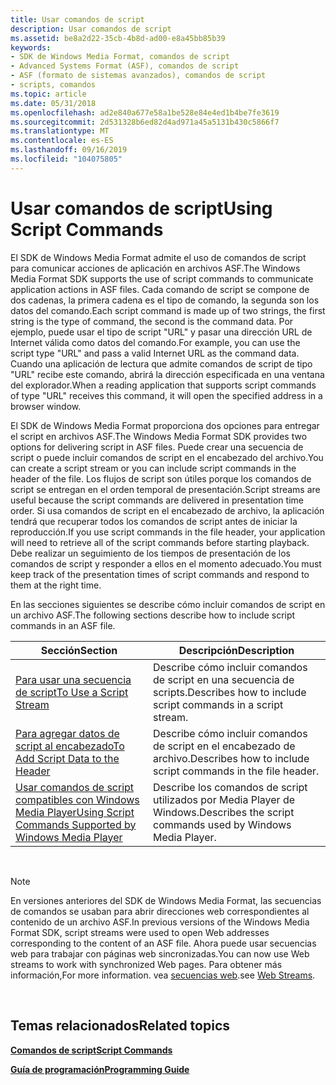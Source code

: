 ```yaml
---
title: Usar comandos de script
description: Usar comandos de script
ms.assetid: be8a2d22-35cb-4b8d-ad00-e8a45bb85b39
keywords:
- SDK de Windows Media Format, comandos de script
- Advanced Systems Format (ASF), comandos de script
- ASF (formato de sistemas avanzados), comandos de script
- scripts, comandos
ms.topic: article
ms.date: 05/31/2018
ms.openlocfilehash: ad2e840a677e58a1be528e84e4ed1b4be7fe3619
ms.sourcegitcommit: 2d531328b6ed82d4ad971a45a5131b430c5866f7
ms.translationtype: MT
ms.contentlocale: es-ES
ms.lasthandoff: 09/16/2019
ms.locfileid: "104075805"
---
```

# <a name="using-script-commands"></a><span data-ttu-id="6c557-107">Usar comandos de script</span><span class="sxs-lookup"><span data-stu-id="6c557-107">Using Script Commands</span></span>

<span data-ttu-id="6c557-108">El SDK de Windows Media Format admite el uso de comandos de script para comunicar acciones de aplicación en archivos ASF.</span><span class="sxs-lookup"><span data-stu-id="6c557-108">The Windows Media Format SDK supports the use of script commands to communicate application actions in ASF files.</span></span> <span data-ttu-id="6c557-109">Cada comando de script se compone de dos cadenas, la primera cadena es el tipo de comando, la segunda son los datos del comando.</span><span class="sxs-lookup"><span data-stu-id="6c557-109">Each script command is made up of two strings, the first string is the type of command, the second is the command data.</span></span> <span data-ttu-id="6c557-110">Por ejemplo, puede usar el tipo de script "URL" y pasar una dirección URL de Internet válida como datos del comando.</span><span class="sxs-lookup"><span data-stu-id="6c557-110">For example, you can use the script type "URL" and pass a valid Internet URL as the command data.</span></span> <span data-ttu-id="6c557-111">Cuando una aplicación de lectura que admite comandos de script de tipo "URL" recibe este comando, abrirá la dirección especificada en una ventana del explorador.</span><span class="sxs-lookup"><span data-stu-id="6c557-111">When a reading application that supports script commands of type "URL" receives this command, it will open the specified address in a browser window.</span></span>

<span data-ttu-id="6c557-112">El SDK de Windows Media Format proporciona dos opciones para entregar el script en archivos ASF.</span><span class="sxs-lookup"><span data-stu-id="6c557-112">The Windows Media Format SDK provides two options for delivering script in ASF files.</span></span> <span data-ttu-id="6c557-113">Puede crear una secuencia de script o puede incluir comandos de script en el encabezado del archivo.</span><span class="sxs-lookup"><span data-stu-id="6c557-113">You can create a script stream or you can include script commands in the header of the file.</span></span> <span data-ttu-id="6c557-114">Los flujos de script son útiles porque los comandos de script se entregan en el orden temporal de presentación.</span><span class="sxs-lookup"><span data-stu-id="6c557-114">Script streams are useful because the script commands are delivered in presentation time order.</span></span> <span data-ttu-id="6c557-115">Si usa comandos de script en el encabezado de archivo, la aplicación tendrá que recuperar todos los comandos de script antes de iniciar la reproducción.</span><span class="sxs-lookup"><span data-stu-id="6c557-115">If you use script commands in the file header, your application will need to retrieve all of the script commands before starting playback.</span></span> <span data-ttu-id="6c557-116">Debe realizar un seguimiento de los tiempos de presentación de los comandos de script y responder a ellos en el momento adecuado.</span><span class="sxs-lookup"><span data-stu-id="6c557-116">You must keep track of the presentation times of script commands and respond to them at the right time.</span></span>

<span data-ttu-id="6c557-117">En las secciones siguientes se describe cómo incluir comandos de script en un archivo ASF.</span><span class="sxs-lookup"><span data-stu-id="6c557-117">The following sections describe how to include script commands in an ASF file.</span></span>



| <span data-ttu-id="6c557-118">Sección</span><span class="sxs-lookup"><span data-stu-id="6c557-118">Section</span></span>                                                                                                                | <span data-ttu-id="6c557-119">Descripción</span><span class="sxs-lookup"><span data-stu-id="6c557-119">Description</span></span>                                                  |
|------------------------------------------------------------------------------------------------------------------------|--------------------------------------------------------------|
| [<span data-ttu-id="6c557-120">Para usar una secuencia de script</span><span class="sxs-lookup"><span data-stu-id="6c557-120">To Use a Script Stream</span></span>](to-use-a-script-stream.md)                                                                   | <span data-ttu-id="6c557-121">Describe cómo incluir comandos de script en una secuencia de scripts.</span><span class="sxs-lookup"><span data-stu-id="6c557-121">Describes how to include script commands in a script stream.</span></span> |
| [<span data-ttu-id="6c557-122">Para agregar datos de script al encabezado</span><span class="sxs-lookup"><span data-stu-id="6c557-122">To Add Script Data to the Header</span></span>](to-add-script-data-to-the-header.md)                                               | <span data-ttu-id="6c557-123">Describe cómo incluir comandos de script en el encabezado de archivo.</span><span class="sxs-lookup"><span data-stu-id="6c557-123">Describes how to include script commands in the file header.</span></span> |
| [<span data-ttu-id="6c557-124">Usar comandos de script compatibles con Windows Media Player</span><span class="sxs-lookup"><span data-stu-id="6c557-124">Using Script Commands Supported by Windows Media Player</span></span>](using-script-commands-supported-by-windows-media-player.md) | <span data-ttu-id="6c557-125">Describe los comandos de script utilizados por Media Player de Windows.</span><span class="sxs-lookup"><span data-stu-id="6c557-125">Describes the script commands used by Windows Media Player.</span></span>  |



 

> [!Note]  
> <span data-ttu-id="6c557-126">En versiones anteriores del SDK de Windows Media Format, las secuencias de comandos se usaban para abrir direcciones web correspondientes al contenido de un archivo ASF.</span><span class="sxs-lookup"><span data-stu-id="6c557-126">In previous versions of the Windows Media Format SDK, script streams were used to open Web addresses corresponding to the content of an ASF file.</span></span> <span data-ttu-id="6c557-127">Ahora puede usar secuencias web para trabajar con páginas web sincronizadas.</span><span class="sxs-lookup"><span data-stu-id="6c557-127">You can now use Web streams to work with synchronized Web pages.</span></span> <span data-ttu-id="6c557-128">Para obtener más información,</span><span class="sxs-lookup"><span data-stu-id="6c557-128">For more information.</span></span> <span data-ttu-id="6c557-129">vea [secuencias web](web-streams.md).</span><span class="sxs-lookup"><span data-stu-id="6c557-129">see [Web Streams](web-streams.md).</span></span>

 

## <a name="related-topics"></a><span data-ttu-id="6c557-130">Temas relacionados</span><span class="sxs-lookup"><span data-stu-id="6c557-130">Related topics</span></span>

<dl> <dt>

[<span data-ttu-id="6c557-131">**Comandos de script**</span><span class="sxs-lookup"><span data-stu-id="6c557-131">**Script Commands**</span></span>](script-commands.md)
</dt> <dt>

[<span data-ttu-id="6c557-132">**Guía de programación**</span><span class="sxs-lookup"><span data-stu-id="6c557-132">**Programming Guide**</span></span>](programming-guide.md)
</dt> </dl>

 

 




